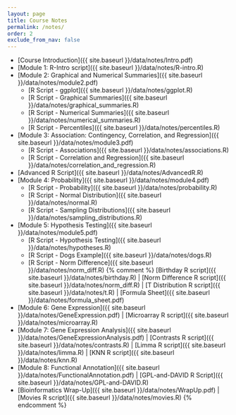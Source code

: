 ```yaml
---
layout: page
title: Course Notes 
permalink: /notes/
order: 2
exclude_from_nav: false
---
```


* [Course Introduction]({{ site.baseurl }}/data/notes/Intro.pdf)
* [Module 1: R-Intro script]({{ site.baseurl }}/data/notes/R-intro.R)
* [Module 2: Graphical and Numerical Summaries]({{ site.baseurl }}/data/notes/module2.pdf)
    * [R Script - ggplot]({{ site.baseurl }}/data/notes/ggplot.R)
    * [R Script - Graphical Summaries]({{ site.baseurl }}/data/notes/graphical_summaries.R)
    * [R Script - Numerical Summaries]({{ site.baseurl }}/data/notes/numerical_summaries.R)
    * [R Script - Percentiles]({{ site.baseurl }}/data/notes/percentiles.R)
* [Module 3: Association: Contingency, Correlation, and Regression]({{ site.baseurl }}/data/notes/module3.pdf)
    * [R Script - Associations]({{ site.baseurl }}/data/notes/associations.R)
    * [R Script - Correlation and Regression]({{ site.baseurl }}/data/notes/correlation_and_regression.R)
* [Advanced R Script]({{ site.baseurl }}/data/notes/AdvancedR.R) 
* [Module 4: Probability]({{ site.baseurl }}/data/notes/module4.pdf)
    * [R Script - Probability]({{ site.baseurl }}/data/notes/probability.R) 
    * [R Script - Normal Distribution]({{ site.baseurl }}/data/notes/normal.R) 
    * [R Script - Sampling Distributions]({{ site.baseurl }}/data/notes/sampling_distributions.R)
* [Module 5: Hypothesis Testing]({{ site.baseurl }}/data/notes/module5.pdf) 
    * [R Script - Hypothesis Testing]({{ site.baseurl }}/data/notes/hypotheses.R)  
    * [R Script - Dogs Example]({{ site.baseurl }}/data/notes/dogs.R) 
    * [R Script - Norm Difference]({{ site.baseurl }}/data/notes/norm_diff.R) 
{% comment %}
  [Birthday R script]({{ site.baseurl }}/data/notes/birthday.R) |
  [Norm Difference R script]({{ site.baseurl }}/data/notes/norm_diff.R) | 
  [T Distribution R script]({{ site.baseurl }}/data/notes/t.R) | 
  [Formula Sheet]({{ site.baseurl }}/data/notes/formula_sheet.pdf) 
* [Module 6: Gene Expression]({{ site.baseurl }}/data/notes/GeneExpression.pdf) |
  [Microarray R script]({{ site.baseurl }}/data/notes/microarray.R)
* [Module 7: Gene Expression Analysis]({{ site.baseurl }}/data/notes/GeneExpressionAnalysis.pdf) |
  [Contrasts R script]({{ site.baseurl }}/data/notes/contrasts.R) |
  [Limma R script]({{ site.baseurl }}/data/notes/limma.R) |
  [KNN R script]({{ site.baseurl }}/data/notes/knn.R)
* [Module 8: Functional Annotation]({{ site.baseurl }}/data/notes/FunctionalAnnotation.pdf) |
  [GPL-and-DAVID R Script]({{ site.baseurl }}/data/notes/GPL-and-DAVID.R) 
*  [Bioinformatics Wrap-Up]({{ site.baseurl }}/data/notes/WrapUp.pdf) |
   [Movies R script]({{ site.baseurl }}/data/notes/movies.R) 
{% endcomment %}
